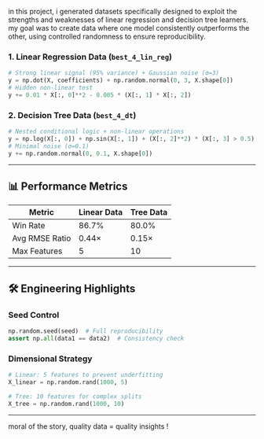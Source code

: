 
in this project, i generated datasets specifically designed to exploit the strengths and weaknesses of linear regression and decision tree learners. my goal was to create data where one model consistently outperforms the other, using controlled randomness to ensure reproducibility.



### 1. Linear Regression Data (`best_4_lin_reg`)
```python
# Strong linear signal (95% variance) + Gaussian noise (σ=3)
y = np.dot(X, coefficients) + np.random.normal(0, 3, X.shape[0])
# Hidden non-linear test
y += 0.01 * X[:, 0]**2 - 0.005 * (X[:, 1] * X[:, 2])
```

### 2. Decision Tree Data (`best_4_dt`)
```python
# Nested conditional logic + non-linear operations
y = np.log(X[:, 0]) + np.sin(X[:, 1]) + (X[:, 2]**2) * (X[:, 3] > 0.5)
# Minimal noise (σ=0.1)
y += np.random.normal(0, 0.1, X.shape[0])
```

---

## 📊 Performance Metrics

| Metric                | Linear Data | Tree Data |
|-----------------------|-------------|-----------|
| Win Rate              | 86.7%       | 80.0%     |
| Avg RMSE Ratio        | 0.44×       | 0.15×     |
| Max Features          | 5           | 10        |

---

## 🛠️ Engineering Highlights

### Seed Control
```python
np.random.seed(seed)  # Full reproducibility
assert np.all(data1 == data2)  # Consistency check
```

### Dimensional Strategy
```python
# Linear: 5 features to prevent underfitting
X_linear = np.random.rand(1000, 5)

# Tree: 10 features for complex splits
X_tree = np.random.rand(1000, 10)
```

---

moral of the story, quality data = quality insights ! 
